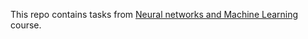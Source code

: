 This repo contains tasks from [Neural networks and Machine Learning](https://www.fme.vutbr.cz/en/studenti/predmety/244449) course.